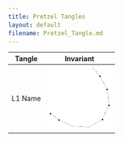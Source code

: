 ```yaml
---
title: Pretzel Tangles
layout: default
filename: Pretzel_Tangle.md
---
```


<table>
    <thead>
        <tr>
            <th>Tangle</th>
            <th>Invariant</th>
        </tr>
    </thead>
    <tbody>
        <tr>
            <td rowspan=4>L1 Name</td>
            <td rowspan=2><a href="PretzelTangles/(2,-3)_BNr0field=2.png"><img src="PretzelTangles/(2,-3)_BNr0field=2_small.png"></a></td>
        </tr>
    </tbody>
</table>